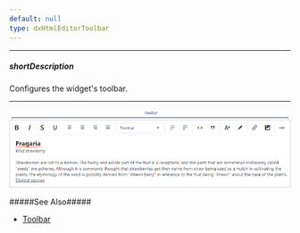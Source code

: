 ```yaml
---
default: null
type: dxHtmlEditorToolbar
---
```

---
##### shortDescription
Configures the widget's toolbar.

---
![DevExtreme HTML5 JavaScript HtmlEditor Toolbar](/images/htmlEditor/visual_elements/toolbar.png)

#####See Also#####
- [Toolbar](/concepts/05%20Widgets/HtmlEditor/10%20Toolbar/00%20Built-In%20Controls '/Documentation/Guide/Widgets/HtmlEditor/Toolbar/Built-In_Controls/')